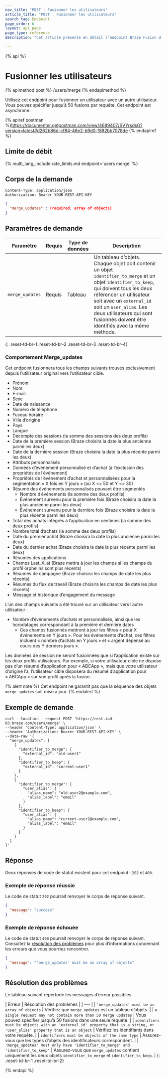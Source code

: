 ```yaml
---
nav_title: "POST : Fusionner les utilisateurs"
article_title: "POST : Fusionner les utilisateurs"
search_tag: Endpoint
page_order: 6
layout: api_page
page_type: reference
description: "Cet article présente en détail l’endpoint Braze Fusion d’utilisateurs."

---
```

{% api %}
# Fusionner les utilisateurs
{% apimethod post %}
/users/merge
{% endapimethod %}

Utilisez cet endpoint pour fusionner un utilisateur avec un autre utilisateur. Vous pouvez spécifier jusqu’à 50 fusions par requête. Cet endpoint est asynchrone.

{% apiref postman %}https://documenter.getpostman.com/view/4689407/SVYrsdsG?version=latest#d262b86d-cf84-46e2-b9d0-f882bb7078de {% endapiref %}

## Limite de débit

{% multi_lang_include rate_limits.md endpoint='users merge' %}

## Corps de la demande

```
Content-Type: application/json
Authorization: Bearer YOUR-REST-API-KEY
```

```json
{
  "merge_updates" : (required, array of objects)
}
```

## Paramètres de demande

| Paramètre | Requis | Type de données | Description |
|---|---|---|---|
| `merge_updates` | Requis | Tableau | Un tableau d’objets. Chaque objet doit contenir un objet `identifier_to_merge` et un objet `identifier_to_keep`, qui doivent tous les deux référencer un utilisateur soit avec un `external_id` soit un `user_alias`. Les deux utilisateurs qui sont fusionnés doivent être identifiés avec la même méthode. |
{: .reset-td-br-1 .reset-td-br-2 .reset-td-br-3 .reset-td-br-4}

### Comportement Merge_updates

Cet endpoint fusionnera tous les champs suivants trouvés exclusivement depuis l’utilisateur original vers l’utilisateur cible.

- Prénom
- Nom
- E-mail
- Sexe
- Date de naissance
- Numéro de téléphone
- Fuseau horaire
- Ville d’origine
- Pays
- Langue
- Décompte des sessions (la somme des sessions des deux profils)
- Date de la première session (Braze choisira la date la plus ancienne parmi les deux)
- Date de la dernière session (Braze choisira la date la plus récente parmi les deux)
- Attributs personnalisés
- Données d’événement personnalisé et d’achat (à l’exclusion des propriétés de l’événement)
- Propriétés de l’événement d’achat et personnalisées pour la segmentation « X fois en Y jours » (où X <= 50 et Y <= 30)
- Résumé des événements personnalisés pouvant être segmentés
  - Nombre d’événements (la somme des deux profils)
  - Événement survenu pour la première fois (Braze choisira la date la plus ancienne parmi les deux)
  - Événement survenu pour la dernière fois (Braze choisira la date la plus récente parmi les deux)
- Total des achats intégrés à l’application en centimes (la somme des deux profils)
- Nombre total d’achats (la somme des deux profils)
- Date du premier achat (Braze choisira la date la plus ancienne parmi les deux)
- Date du dernier achat (Braze choisira la date la plus récente parmi les deux)
- Résumés des applications
- Champs Last_X_at (Braze mettra à jour les champs si les champs du profil orphelins sont plus récents)
- Résumés de campagne (Braze choisira les champs de date les plus récents)
- Résumés du flux de travail (Braze choisira les champs de date les plus récents)
- Message et historique d’engagement du message

L’un des champs suivants a été trouvé sur un utilisateur vers l’autre utilisateur :
- Nombre d’événements d’achats et personnalisés, ainsi que les horodatages correspondant à la première et dernière dates
  - Ces champs fusionnés mettront à jour les filtres « pour X événements en Y jours ». Pour les événements d’achat, ces filtres incluent « nombre d’achats en Y jours » et « argent dépensé au cours des Y derniers jours ».

Les données de session ne seront fusionnées que si l’application existe sur les deux profils utilisateurs. Par exemple, si votre utilisateur cible ne dispose pas d’un résumé d’application pour « ABCApp », mais que votre utilisateur d’origine l’a, l’utilisateur cible disposera du résumé d’application pour « ABCApp » sur son profil après la fusion.

{% alert note %}
Cet endpoint ne garantit pas que la séquence des objets `merge_updates` soit mise à jour.
{% endalert %}

## Exemple de demande

```
curl --location --request POST 'https://rest.iad-03.braze.com/users/merge' \
--header 'Content-Type: application/json' \
--header 'Authorization: Bearer YOUR-REST-API-KEY' \
--data-raw '{
  "merge_updates": [
    {
      "identifier_to_merge": {
        "external_id": "old-user1"
      },
      "identifier_to_keep": {
        "external_id": "current-user1"
      }
    },
    {
      "identifier_to_merge": {
        "user_alias": {
          "alias_name": "old-user2@example.com",
          "alias_label": "email"
        }
      },
      "identifier_to_keep": {
        "user_alias": {
          "alias_name": "current-user2@example.com",
          "alias_label": "email"
        }
      }
    }
  ]
}'
```

## Réponse

Deux réponses de code de statut existent pour cet endpoint : `202` et `400`.

### Exemple de réponse réussie

Le code de statut `202` pourrait renvoyer le corps de réponse suivant.

```json
{
  "message": "success"
}
```

### Exemple de réponse échouée

Le code de statut `400` pourrait renvoyer le corps de réponse suivant. Consultez la [résolution des problèmes](#troubleshooting) pour plus d’informations concernant les erreurs que vous pourriez rencontrer.

```json
{
  "message": "'merge_updates' must be an array of objects"
}
```

## Résolution des problèmes

Le tableau suivant répertorie les messages d’erreur possibles.

| Erreur | Résolution des problèmes |
| --- |
| `'merge_updates' must be an array of objects` | Vérifiez que `merge_updates` est un tableau d’objets. |
| `a single request may not contain more than 50 merge updates` | Vous pouvez spécifier jusqu’à 50 fusions dans une seule requête. |
| `identifiers must be objects with an 'external_id' property that is a string, or 'user_alias' property that is an object` | Vérifiez les identifiants dans votre requête. |
| `identifiers must be objects of the same type` | Assurez-vous que les types d’objets des identificateurs correspondent. |
| `'merge_updates' must only have 'identifier_to_merge' and 'identifier_to_keep'` | Assurez-vous que `merge_updates` contient uniquement les deux objets `identifier_to_merge` et `identifier_to_keep`. |
{: .reset-td-br-1 .reset-td-br-2}

{% endapi %}
